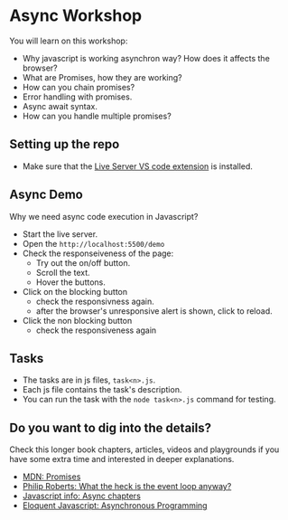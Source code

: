 # Async Workshop

You will learn on this workshop:

- Why javascript is working asynchron way? How does it affects the browser?
- What are Promises, how they are working?
- How can you chain promises?
- Error handling with promises.
- Async await syntax.
- How can you handle multiple promises?

## Setting up the repo

- Make sure that the [Live Server VS code extension](https://marketplace.visualstudio.com/items?itemName=ritwickdey.LiveServer) is installed.

## Async Demo

Why we need async code execution in Javascript?

- Start the live server.
- Open the `http://localhost:5500/demo`
- Check the responseiveness of the page:
  - Try out the on/off button.
  - Scroll the text.
  - Hover the buttons. 
- Click on the blocking button
  - check the responsivness again.
  - after the browser's unresponsive alert is shown, click to reload.
- Click the non blocking button
  - check the responsiveness again

## Tasks

- The tasks are in js files, `task<n>.js`.
- Each js file contains the task's description.
- You can run the task with the `node task<n>.js` command for testing.

## Do you want to dig into the details?

Check this longer book chapters, articles, videos and playgrounds if you have some extra time
and interested in deeper explanations.

- [MDN: Promises](https://developer.mozilla.org/en-US/docs/Web/JavaScript/Reference/Global_Objects/Promise)
- [Philip Roberts: What the heck is the event loop anyway?](http://latentflip.com/loupe/)
- [Javascript info: Async chapters](https://javascript.info/async)
- [Eloquent Javascript: Asynchronous Programming](https://eloquentjavascript.net/11_async.html)
